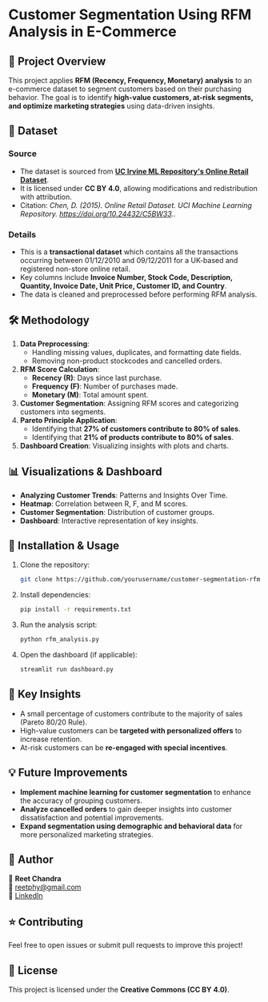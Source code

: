 # Customer Segmentation Using RFM Analysis in E-Commerce

## 📌 Project Overview
This project applies **RFM (Recency, Frequency, Monetary) analysis** to an e-commerce dataset to segment customers based on their purchasing behavior. The goal is to identify **high-value customers, at-risk segments, and optimize marketing strategies** using data-driven insights.

## 📂 Dataset 
### Source
- The dataset is sourced from **[UC Irvine ML Repository's Online Retail Dataset](http://archive.ics.uci.edu/dataset/352/online+retail)**.  
- It is licensed under **CC BY 4.0**, allowing modifications and redistribution with attribution.  
- Citation: *Chen, D. (2015). Online Retail Dataset. UCI Machine Learning Repository. https://doi.org/10.24432/C5BW33.*.  

### Details
- This is a **transactional dataset** which contains all the transactions occurring between 01/12/2010 and 09/12/2011 for a UK-based and registered non-store online retail.
- Key columns include **Invoice Number, Stock Code, Description, Quantity, Invoice Date, Unit Price, Customer ID, and Country**.
- The data is cleaned and preprocessed before performing RFM analysis.

## 🛠 Methodology
1. **Data Preprocessing**:
   - Handling missing values, duplicates, and formatting date fields.
   - Removing non-product stockcodes and cancelled orders.
3. **RFM Score Calculation**:
   - **Recency (R)**: Days since last purchase.
   - **Frequency (F)**: Number of purchases made.
   - **Monetary (M)**: Total amount spent.
4. **Customer Segmentation**: Assigning RFM scores and categorizing customers into segments.
5. **Pareto Principle Application**:
   - Identifying that **27% of customers contribute to 80% of sales**.
   - Identifying that **21% of products contribute to 80% of sales**.
7. **Dashboard Creation**: Visualizing insights with plots and charts.

## 📊 Visualizations & Dashboard
- **Analyzing Customer Trends**: Patterns and Insights Over Time.
- **Heatmap**: Correlation between R, F, and M scores.
- **Customer Segmentation**: Distribution of customer groups.
- **Dashboard**: Interactive representation of key insights.

## 🚀 Installation & Usage
1. Clone the repository:
   ```bash
   git clone https://github.com/yourusername/customer-segmentation-rfm.git
   ```
2. Install dependencies:
   ```bash
   pip install -r requirements.txt
   ```
3. Run the analysis script:
   ```bash
   python rfm_analysis.py
   ```
4. Open the dashboard (if applicable):
   ```bash
   streamlit run dashboard.py
   ```

## 📌 Key Insights
- A small percentage of customers contribute to the majority of sales (Pareto 80/20 Rule).
- High-value customers can be **targeted with personalized offers** to increase retention.
- At-risk customers can be **re-engaged with special incentives**.

## 💡 Future Improvements
- **Implement machine learning for customer segmentation** to enhance the accuracy of grouping customers.
- **Analyze cancelled orders** to gain deeper insights into customer dissatisfaction and potential improvements.
- **Expand segmentation using demographic and behavioral data** for more personalized marketing strategies.

## 📝 Author
👤 **Reet Chandra**  
📧 reetphy@gmail.com  
🔗 [LinkedIn](https://www.linkedin.com/in/reet-chandra/)  

## ⭐ Contributing
Feel free to open issues or submit pull requests to improve this project!

## 📜 License
This project is licensed under the **Creative Commons (CC BY 4.0)**.
